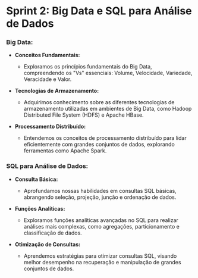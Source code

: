 # Sprint 2: Big Data e SQL para Análise de Dados

### Big Data:

- **Conceitos Fundamentais:**
  - Exploramos os princípios fundamentais do Big Data, compreendendo os "Vs" essenciais: Volume, Velocidade, Variedade, Veracidade e Valor.
  
- **Tecnologias de Armazenamento:**
  - Adquirimos conhecimento sobre as diferentes tecnologias de armazenamento utilizadas em ambientes de Big Data, como Hadoop Distributed File System (HDFS) e Apache HBase.
  
- **Processamento Distribuído:**
  - Entendemos os conceitos de processamento distribuído para lidar eficientemente com grandes conjuntos de dados, explorando ferramentas como Apache Spark.

### SQL para Análise de Dados:

- **Consulta Básica:**
  - Aprofundamos nossas habilidades em consultas SQL básicas, abrangendo seleção, projeção, junção e ordenação de dados.

- **Funções Analíticas:**
  - Exploramos funções analíticas avançadas no SQL para realizar análises mais complexas, como agregações, particionamento e classificação de dados.

- **Otimização de Consultas:**
  - Aprendemos estratégias para otimizar consultas SQL, visando melhor desempenho na recuperação e manipulação de grandes conjuntos de dados.

